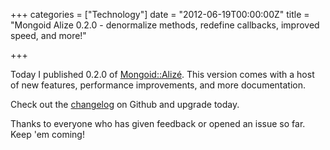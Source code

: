 +++
categories = ["Technology"]
date = "2012-06-19T00:00:00Z"
title = "Mongoid Alize 0.2.0 - denormalize methods, redefine callbacks, improved speed, and more!"

+++

Today I published 0.2.0 of [Mongoid::Alizé](https://github.com/dzello/mongoid_alize). This version comes with a host of new features, performance improvements, and more documentation.

Check out the [changelog](https://github.com/dzello/mongoid_alize#changelog) on Github and upgrade today.

Thanks to everyone who has given feedback or opened an issue so far. Keep 'em coming!
